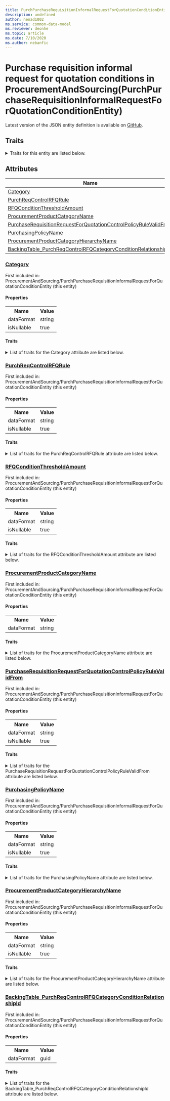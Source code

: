 ```yaml
---
title: PurchPurchaseRequisitionInformalRequestForQuotationConditionEntity in ProcurementAndSourcing - Common Data Model | Microsoft Docs
description: undefined
author: nenad1002
ms.service: common-data-model
ms.reviewer: deonhe
ms.topic: article
ms.date: 7/10/2020
ms.author: nebanfic
---
```


# Purchase requisition informal request for quotation conditions in ProcurementAndSourcing(PurchPurchaseRequisitionInformalRequestForQuotationConditionEntity)

  
 Latest version of the JSON entity definition is available on <a href="https://github.com/Microsoft/CDM/tree/master/schemaDocuments/core/operationsCommon/Entities/SupplyChain/ProcurementAndSourcing/PurchPurchaseRequisitionInformalRequestForQuotationConditionEntity.cdm.json" target="_blank">GitHub</a>.  

## Traits

<details>
<summary>Traits for this entity are listed below.  
</summary>

**is.CDM.entityVersion**  
  <table><tr><th>Parameter</th><th>Value</th><th>Data type</th><th>Explanation</th></tr><tr><td>versionNumber</td><td>"1.0"</td><td>string</td><td>semantic version number of the entity</td></tr></table>

**is.application.releaseVersion**  
  <table><tr><th>Parameter</th><th>Value</th><th>Data type</th><th>Explanation</th></tr><tr><td>releaseVersion</td><td>"10.0.13.0"</td><td>string</td><td>semantic version number of the application introducing this entity</td></tr></table>

**is.localized.displayedAs**  
  Holds the list of language specific display text for an object.  <table><tr><th>Parameter</th><th>Value</th><th>Data type</th><th>Explanation</th></tr><tr><td>localizedDisplayText</td><td><table><tr><th>languageTag</th><th>displayText</th></tr><tr><td>en</td><td>Purchase requisition informal request for quotation conditions</td></tr></table></td><td>entity</td><td>a reference to the constant entity holding the list of localized text</td></tr></table>

</details>

## Attributes

|Name|Description|First Included in Instance|
|---|---|---|
|[Category](#Category)||<a href="PurchPurchaseRequisitionInformalRequestForQuotationConditionEntity.md" target="_blank">ProcurementAndSourcing/PurchPurchaseRequisitionInformalRequestForQuotationConditionEntity</a>|
|[PurchReqControlRFQRule](#PurchReqControlRFQRule)||<a href="PurchPurchaseRequisitionInformalRequestForQuotationConditionEntity.md" target="_blank">ProcurementAndSourcing/PurchPurchaseRequisitionInformalRequestForQuotationConditionEntity</a>|
|[RFQConditionThresholdAmount](#RFQConditionThresholdAmount)||<a href="PurchPurchaseRequisitionInformalRequestForQuotationConditionEntity.md" target="_blank">ProcurementAndSourcing/PurchPurchaseRequisitionInformalRequestForQuotationConditionEntity</a>|
|[ProcurementProductCategoryName](#ProcurementProductCategoryName)||<a href="PurchPurchaseRequisitionInformalRequestForQuotationConditionEntity.md" target="_blank">ProcurementAndSourcing/PurchPurchaseRequisitionInformalRequestForQuotationConditionEntity</a>|
|[PurchaseRequisitionRequestForQuotationControlPolicyRuleValidFrom](#PurchaseRequisitionRequestForQuotationControlPolicyRuleValidFrom)||<a href="PurchPurchaseRequisitionInformalRequestForQuotationConditionEntity.md" target="_blank">ProcurementAndSourcing/PurchPurchaseRequisitionInformalRequestForQuotationConditionEntity</a>|
|[PurchasingPolicyName](#PurchasingPolicyName)||<a href="PurchPurchaseRequisitionInformalRequestForQuotationConditionEntity.md" target="_blank">ProcurementAndSourcing/PurchPurchaseRequisitionInformalRequestForQuotationConditionEntity</a>|
|[ProcurementProductCategoryHierarchyName](#ProcurementProductCategoryHierarchyName)||<a href="PurchPurchaseRequisitionInformalRequestForQuotationConditionEntity.md" target="_blank">ProcurementAndSourcing/PurchPurchaseRequisitionInformalRequestForQuotationConditionEntity</a>|
|[BackingTable_PurchReqControlRFQCategoryConditionRelationshipId](#BackingTable_PurchReqControlRFQCategoryConditionRelationshipId)||<a href="PurchPurchaseRequisitionInformalRequestForQuotationConditionEntity.md" target="_blank">ProcurementAndSourcing/PurchPurchaseRequisitionInformalRequestForQuotationConditionEntity</a>|

### <a href=#Category name="Category">Category</a>

First included in: ProcurementAndSourcing/PurchPurchaseRequisitionInformalRequestForQuotationConditionEntity (this entity)  

#### Properties

<table><tr><th>Name</th><th>Value</th></tr><tr><td>dataFormat</td><td>string</td></tr><tr><td>isNullable</td><td>true</td></tr></table>

#### Traits

<details>
<summary>List of traits for the Category attribute are listed below.</summary>

**is.dataFormat.character**  
**is.dataFormat.big**  
**is.dataFormat.array**  
**is.nullable**  
The attribute value may be set to NULL.  

**is.dataFormat.character**  
**is.dataFormat.array**  
</details>

### <a href=#PurchReqControlRFQRule name="PurchReqControlRFQRule">PurchReqControlRFQRule</a>

First included in: ProcurementAndSourcing/PurchPurchaseRequisitionInformalRequestForQuotationConditionEntity (this entity)  

#### Properties

<table><tr><th>Name</th><th>Value</th></tr><tr><td>dataFormat</td><td>string</td></tr><tr><td>isNullable</td><td>true</td></tr></table>

#### Traits

<details>
<summary>List of traits for the PurchReqControlRFQRule attribute are listed below.</summary>

**is.dataFormat.character**  
**is.dataFormat.big**  
**is.dataFormat.array**  
**is.nullable**  
The attribute value may be set to NULL.  

**is.dataFormat.character**  
**is.dataFormat.array**  
</details>

### <a href=#RFQConditionThresholdAmount name="RFQConditionThresholdAmount">RFQConditionThresholdAmount</a>

First included in: ProcurementAndSourcing/PurchPurchaseRequisitionInformalRequestForQuotationConditionEntity (this entity)  

#### Properties

<table><tr><th>Name</th><th>Value</th></tr><tr><td>dataFormat</td><td>string</td></tr><tr><td>isNullable</td><td>true</td></tr></table>

#### Traits

<details>
<summary>List of traits for the RFQConditionThresholdAmount attribute are listed below.</summary>

**is.dataFormat.character**  
**is.dataFormat.big**  
**is.dataFormat.array**  
**is.nullable**  
The attribute value may be set to NULL.  

**is.dataFormat.character**  
**is.dataFormat.array**  
</details>

### <a href=#ProcurementProductCategoryName name="ProcurementProductCategoryName">ProcurementProductCategoryName</a>

First included in: ProcurementAndSourcing/PurchPurchaseRequisitionInformalRequestForQuotationConditionEntity (this entity)  

#### Properties

<table><tr><th>Name</th><th>Value</th></tr><tr><td>dataFormat</td><td>string</td></tr></table>

#### Traits

<details>
<summary>List of traits for the ProcurementProductCategoryName attribute are listed below.</summary>

**is.dataFormat.character**  
**is.dataFormat.big**  
**is.dataFormat.array**  
**is.dataFormat.character**  
**is.dataFormat.array**  
</details>

### <a href=#PurchaseRequisitionRequestForQuotationControlPolicyRuleValidFrom name="PurchaseRequisitionRequestForQuotationControlPolicyRuleValidFrom">PurchaseRequisitionRequestForQuotationControlPolicyRuleValidFrom</a>

First included in: ProcurementAndSourcing/PurchPurchaseRequisitionInformalRequestForQuotationConditionEntity (this entity)  

#### Properties

<table><tr><th>Name</th><th>Value</th></tr><tr><td>dataFormat</td><td>string</td></tr><tr><td>isNullable</td><td>true</td></tr></table>

#### Traits

<details>
<summary>List of traits for the PurchaseRequisitionRequestForQuotationControlPolicyRuleValidFrom attribute are listed below.</summary>

**is.dataFormat.character**  
**is.dataFormat.big**  
**is.dataFormat.array**  
**is.nullable**  
The attribute value may be set to NULL.  

**is.dataFormat.character**  
**is.dataFormat.array**  
</details>

### <a href=#PurchasingPolicyName name="PurchasingPolicyName">PurchasingPolicyName</a>

First included in: ProcurementAndSourcing/PurchPurchaseRequisitionInformalRequestForQuotationConditionEntity (this entity)  

#### Properties

<table><tr><th>Name</th><th>Value</th></tr><tr><td>dataFormat</td><td>string</td></tr><tr><td>isNullable</td><td>true</td></tr></table>

#### Traits

<details>
<summary>List of traits for the PurchasingPolicyName attribute are listed below.</summary>

**is.dataFormat.character**  
**is.dataFormat.big**  
**is.dataFormat.array**  
**is.nullable**  
The attribute value may be set to NULL.  

**is.dataFormat.character**  
**is.dataFormat.array**  
</details>

### <a href=#ProcurementProductCategoryHierarchyName name="ProcurementProductCategoryHierarchyName">ProcurementProductCategoryHierarchyName</a>

First included in: ProcurementAndSourcing/PurchPurchaseRequisitionInformalRequestForQuotationConditionEntity (this entity)  

#### Properties

<table><tr><th>Name</th><th>Value</th></tr><tr><td>dataFormat</td><td>string</td></tr><tr><td>isNullable</td><td>true</td></tr></table>

#### Traits

<details>
<summary>List of traits for the ProcurementProductCategoryHierarchyName attribute are listed below.</summary>

**is.dataFormat.character**  
**is.dataFormat.big**  
**is.dataFormat.array**  
**is.nullable**  
The attribute value may be set to NULL.  

**is.dataFormat.character**  
**is.dataFormat.array**  
</details>

### <a href=#BackingTable_PurchReqControlRFQCategoryConditionRelationshipId name="BackingTable_PurchReqControlRFQCategoryConditionRelationshipId">BackingTable_PurchReqControlRFQCategoryConditionRelationshipId</a>

First included in: ProcurementAndSourcing/PurchPurchaseRequisitionInformalRequestForQuotationConditionEntity (this entity)  

#### Properties

<table><tr><th>Name</th><th>Value</th></tr><tr><td>dataFormat</td><td>guid</td></tr></table>

#### Traits

<details>
<summary>List of traits for the BackingTable_PurchReqControlRFQCategoryConditionRelationshipId attribute are listed below.</summary>

**is.dataFormat.character**  
**is.dataFormat.big**  
**is.dataFormat.array**  
**is.dataFormat.guid**  
**means.identity.entityId**  
**is.linkedEntity.identifier**  
Marks the attribute(s) that hold foreign key references to a linked (used as an attribute) entity. This attribute is added to the resolved entity to enumerate the referenced entities.  <table><tr><th>Parameter</th><th>Value</th><th>Data type</th><th>Explanation</th></tr><tr><td>entityReferences</td><td><table><tr><th>entityReference</th><th>attributeReference</th></tr><tr><td><a href="../../../Tables/SupplyChain/ProcurementAndSourcing/Group/PurchReqControlRFQCategoryCondition.md" target="_blank">/core/operationsCommon/Tables/SupplyChain/ProcurementAndSourcing/Group/PurchReqControlRFQCategoryCondition.cdm.json/PurchReqControlRFQCategoryCondition</a></td><td><a href="../../../Tables/SupplyChain/ProcurementAndSourcing/Group/PurchReqControlRFQCategoryCondition.md#RecId" target="_blank">RecId</a></td></tr></table></td><td>entity</td><td>a reference to the constant entity holding the list of entity references</td></tr></table>

**is.dataFormat.guid**  
**is.dataFormat.character**  
**is.dataFormat.array**  
</details>
